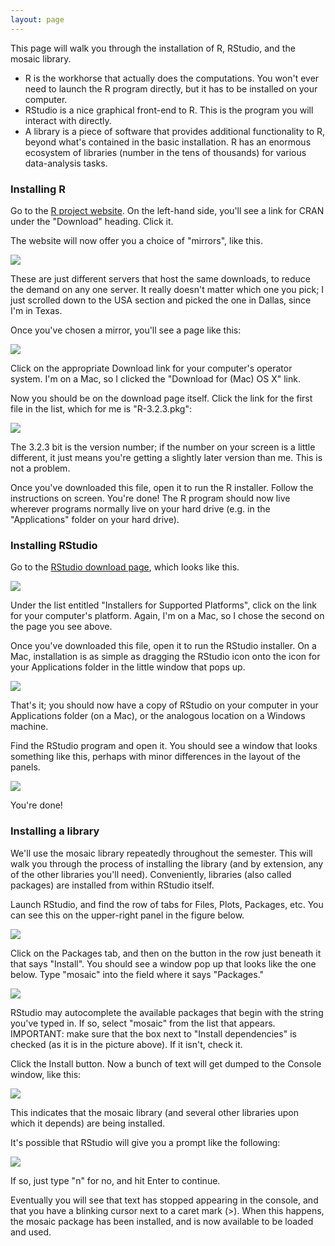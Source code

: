 ```yaml
---
layout: page
---
```


This page will walk you through the installation of R, RStudio, and the mosaic library.  
* R is the workhorse that actually does the computations.  You won't ever need to launch the R program directly, but it has to be installed on your computer.  
* RStudio is a nice graphical front-end to R.  This is the program you will interact with directly.  
* A library is a piece of software that provides additional functionality to R, beyond what's contained in the basic installation.  R has an enormous ecosystem of libraries (number in the tens of thousands) for various data-analysis tasks.  

### Installing R

Go to the [R project website](https://www.r-project.org).  On the left-hand side, you'll see a link for CRAN under the "Download" heading.  Click it.

The website will now offer you a choice of "mirrors", like this.

![](files/CRAN_USA.png)

These are just different servers that host the same downloads, to reduce the demand on any one server.  It really doesn't matter which one you pick; I just scrolled down to the USA section and picked the one in Dallas, since I'm in Texas.

Once you've chosen a mirror, you'll see a page like this:

![](files/CRAN_mirror.png)

Click on the appropriate Download link for your computer's operator system.  I'm on a Mac, so I clicked the "Download for (Mac) OS X" link.

Now you should be on the download page itself.  Click the link for the first file in the list, which for me is "R-3.2.3.pkg":

![](files/R_install.png)

The 3.2.3 bit is the version number; if the number on your screen is a little different, it just means you're getting a slightly later version than me.  This is not a problem.

Once you've downloaded this file, open it to run the R installer.  Follow the instructions on screen.  You're done!  The R program should now live wherever programs normally live on your hard drive (e.g. in the "Applications" folder on your hard drive).


### Installing RStudio

Go to the [RStudio download page](http://www.rstudio.com/products/rstudio/download/), which looks like this.

![](files/RStudio_download_page.png)

Under the list entitled "Installers for Supported Platforms", click on the link for your computer's platform.  Again, I'm on a Mac, so I chose the second on the page you see above.

Once you've downloaded this file, open it to run the RStudio installer. On a Mac, installation is as simple as dragging the RStudio icon onto the icon for your Applications folder in the little window that pops up.

![](files/click_and_drag.png)

That's it; you should now have a copy of RStudio on your computer in your Applications folder (on a Mac), or the analogous location on a Windows machine.

Find the RStudio program and open it.  You should see a window that looks something like this, perhaps with minor differences in the layout of the panels.  

![](files/success.png)

You're done!


### Installing a library

We'll use the mosaic library repeatedly throughout the semester.  This will walk you through the process of installing the library (and by extension, any of the other libraries you'll need).  Conveniently, libraries (also called packages) are installed from within RStudio itself. 

Launch RStudio, and find the row of tabs for Files, Plots, Packages, etc.  You can see this on the upper-right panel in the figure below.

![](files/packages_tab.png)

Click on the Packages tab, and then on the button in the row just beneath it that says "Install".  You should see a window pop up that looks like the one below.  Type "mosaic" into the field where it says "Packages."  

![](files/install_mosaic.png)

RStudio may autocomplete the available packages that begin with the string you've typed in.  If so, select "mosaic" from the list that appears.  IMPORTANT: make sure that the box next to "Install dependencies" is checked (as it is in the picture above).  If it isn't, check it.

Click the Install button.  Now a bunch of text will get dumped to the Console window, like this:

![](files/installation_echo.png)

This indicates that the mosaic library (and several other libraries upon which it depends) are being installed.

It's possible that RStudio will give you a prompt like the following:

![](files/compilation.png)

If so, just type "n" for no, and hit Enter to continue.

Eventually you will see that text has stopped appearing in the console, and that you have a blinking cursor next to a caret mark (>).  When this happens, the mosaic package has been installed, and is now available to be loaded and used.


